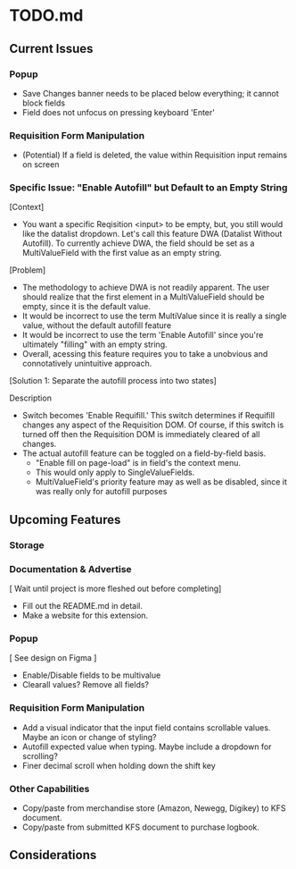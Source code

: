 # **TODO.md**

## **Current Issues**

### Popup 

- Save Changes banner needs to be placed below everything; it cannot block fields
- Field does not unfocus on pressing keyboard 'Enter'

### Requisition Form Manipulation

- (Potential) If a field is deleted, the value within Requisition input remains on screen

### Specific Issue: "Enable Autofill" but Default to an Empty String

[Context]
- You want a specific Reqisition \<input\> to be empty, but, you still would like the datalist dropdown. Let's call this feature DWA (Datalist Without Autofill). To currently achieve DWA, the field should be set as a MultiValueField with the first value as an empty string.

[Problem]
- The methodology to achieve DWA is not readily apparent. The user should realize that the first element in a MultiValueField should be empty, since it is the default value.
- It would be incorrect to use the term MultiValue since it is really a single value, without the default autofill feature
- It would be incorrect to use the term 'Enable Autofill' since you're ultimately "filling" with an empty string.
- Overall, acessing this feature requires you to take a unobvious and connotatively unintuitive approach.

[Solution 1: Separate the autofill process into two states]

Description
- Switch becomes 'Enable Requifill.' This switch determines if Requifill changes any aspect of the Requisition DOM. Of course, if this switch is turned off then the Requisition DOM is immediately cleared of all changes.
- The actual autofill feature can be toggled on a field-by-field basis. 
  - "Enable fill on page-load" is in field's the context menu.
  - This would only apply to SingleValueFields.
  - MultiValueField's priority feature may as well as be disabled, since it was really only for autofill purposes

## **Upcoming Features**

### Storage

### Documentation & Advertise

[ Wait until project is more fleshed out before completing]
- Fill out the README.md in detail.
- Make a website for this extension.


### Popup

[ See design on Figma ]
- Enable/Disable fields to be multivalue
- Clearall values? Remove all fields?


### Requisition Form Manipulation

- Add a visual indicator that the input field contains scrollable values. Maybe an icon or change of styling?
- Autofill expected value when typing. Maybe include a dropdown for scrolling?
- Finer decimal scroll when holding down the shift key

### Other Capabilities

- Copy/paste from merchandise store (Amazon, Newegg, Digikey) to KFS document.
- Copy/paste from submitted KFS document to purchase logbook.

## **Considerations**
